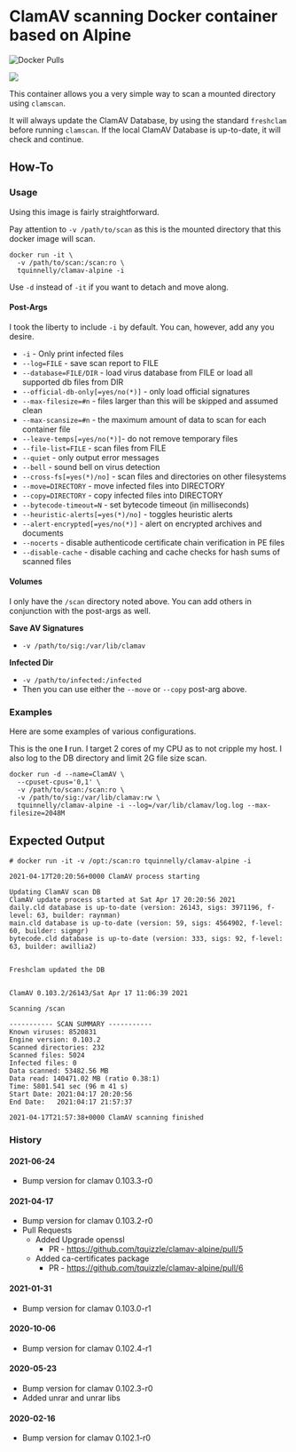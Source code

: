 # ClamAV scanning Docker container based on Alpine

![Docker Pulls](https://img.shields.io/docker/pulls/tquinnelly/clamav-alpine.svg?style=for-the-badge)

[<img src="https://img.shields.io/badge/PayPal-Docker%20Love-informational?style=for-the-badge">](https://www.paypal.com/cgi-bin/webscr?cmd=_s-xclick&hosted_button_id=FMYAA6ZDFC4BE&source=url)

This container allows you a very simple way to scan a mounted directory using `clamscan`.

It will always update the ClamAV Database, by using the standard `freshclam` before running `clamscan`.
If the local ClamAV Database is up-to-date, it will check and continue.

## How-To
### Usage
Using this image is fairly straightforward.

Pay attention to `-v /path/to/scan` as this is the mounted directory that this docker image will scan.

```
docker run -it \
  -v /path/to/scan:/scan:ro \
  tquinnelly/clamav-alpine -i
```
Use `-d` instead of `-it` if you want to detach and move along.
#### Post-Args
I took the liberty to include `-i` by default. You can, however, add any you desire.

* `-i` - Only print infected files
* `--log=FILE` - save scan report to FILE
* `--database=FILE/DIR` - load virus database from FILE or load all supported db files from DIR
* `--official-db-only[=yes/no(*)]` - only load official signatures
* `--max-filesize=#n` - files larger than this will be skipped and assumed clean
* `--max-scansize=#n` - the maximum amount of data to scan for each container file
* `--leave-temps[=yes/no(*)]`- do not remove temporary files
* `--file-list=FILE` - scan files from FILE
* `--quiet` - only output error messages
* `--bell` - sound bell on virus detection
* `--cross-fs[=yes(*)/no]` - scan files and directories on other filesystems
* `--move=DIRECTORY` - move infected files into DIRECTORY
* `--copy=DIRECTORY` - copy infected files into DIRECTORY
* `--bytecode-timeout=N` - set bytecode timeout (in milliseconds)
* `--heuristic-alerts[=yes(*)/no]` - toggles heuristic alerts
* `--alert-encrypted[=yes/no(*)]` - alert on encrypted archives and documents
* `--nocerts` - disable authenticode certificate chain verification in PE files
* `--disable-cache` - disable caching and cache checks for hash sums of scanned files

#### Volumes
I only have the `/scan` directory noted above. You can add others in conjunction with the post-args as well.

**Save AV Signatures**

* `-v /path/to/sig:/var/lib/clamav`

**Infected Dir**

* `-v /path/to/infected:/infected`
* Then  you can use either the `--move` or `--copy` post-arg above.

### Examples
Here are some examples of various configurations.

This is the one **I** run. I target 2 cores of my CPU as to not cripple my host. I also log to the DB directory and limit 2G file size scan.

```
docker run -d --name=ClamAV \
  --cpuset-cpus='0,1' \
  -v /path/to/scan:/scan:ro \
  -v /path/to/sig:/var/lib/clamav:rw \
  tquinnelly/clamav-alpine -i --log=/var/lib/clamav/log.log --max-filesize=2048M
```

## Expected Output

```
# docker run -it -v /opt:/scan:ro tquinnelly/clamav-alpine -i

2021-04-17T20:20:56+0000 ClamAV process starting

Updating ClamAV scan DB
ClamAV update process started at Sat Apr 17 20:20:56 2021
daily.cld database is up-to-date (version: 26143, sigs: 3971196, f-level: 63, builder: raynman)
main.cld database is up-to-date (version: 59, sigs: 4564902, f-level: 60, builder: sigmgr)
bytecode.cld database is up-to-date (version: 333, sigs: 92, f-level: 63, builder: awillia2)


Freshclam updated the DB


ClamAV 0.103.2/26143/Sat Apr 17 11:06:39 2021

Scanning /scan

----------- SCAN SUMMARY -----------
Known viruses: 8520831
Engine version: 0.103.2
Scanned directories: 232
Scanned files: 5024
Infected files: 0
Data scanned: 53482.56 MB
Data read: 140471.02 MB (ratio 0.38:1)
Time: 5801.541 sec (96 m 41 s)
Start Date: 2021:04:17 20:20:56
End Date:   2021:04:17 21:57:37

2021-04-17T21:57:38+0000 ClamAV scanning finished
```

### History

#### 2021-06-24
* Bump version for clamav 0.103.3-r0

#### 2021-04-17
* Bump version for clamav 0.103.2-r0
* Pull Requests
  * Added Upgrade openssl
    * PR - https://github.com/tquizzle/clamav-alpine/pull/5
  * Added ca-certificates package
    * PR - https://github.com/tquizzle/clamav-alpine/pull/6
#### 2021-01-31
* Bump version for clamav 0.103.0-r1

#### 2020-10-06

* Bump version for clamav 0.102.4-r1

#### 2020-05-23

* Bump version for clamav 0.102.3-r0
* Added unrar and unrar libs

#### 2020-02-16

* Bump version for clamav 0.102.1-r0
